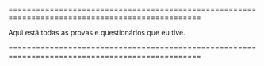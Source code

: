 ================================================================================================

Aqui está todas as provas e questionários que eu tive.

================================================================================================
